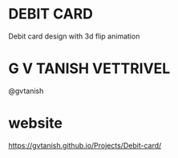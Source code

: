 # DEBIT CARD
Debit card design with 3d flip animation

# G V TANISH VETTRIVEL 
@gvtanish

# website 
https://gvtanish.github.io/Projects/Debit-card/
